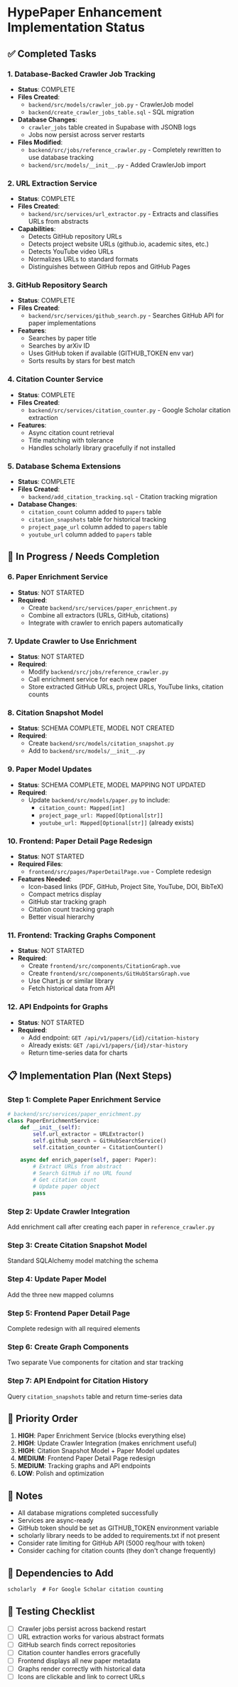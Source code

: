 # HypePaper Enhancement Implementation Status

## ✅ Completed Tasks

### 1. Database-Backed Crawler Job Tracking
- **Status**: COMPLETE
- **Files Created**:
  - `backend/src/models/crawler_job.py` - CrawlerJob model
  - `backend/create_crawler_jobs_table.sql` - SQL migration
- **Database Changes**:
  - `crawler_jobs` table created in Supabase with JSONB logs
  - Jobs now persist across server restarts
- **Files Modified**:
  - `backend/src/jobs/reference_crawler.py` - Completely rewritten to use database tracking
  - `backend/src/models/__init__.py` - Added CrawlerJob import

### 2. URL Extraction Service
- **Status**: COMPLETE
- **Files Created**:
  - `backend/src/services/url_extractor.py` - Extracts and classifies URLs from abstracts
- **Capabilities**:
  - Detects GitHub repository URLs
  - Detects project website URLs (github.io, academic sites, etc.)
  - Detects YouTube video URLs
  - Normalizes URLs to standard formats
  - Distinguishes between GitHub repos and GitHub Pages

### 3. GitHub Repository Search
- **Status**: COMPLETE
- **Files Created**:
  - `backend/src/services/github_search.py` - Searches GitHub API for paper implementations
- **Features**:
  - Searches by paper title
  - Searches by arXiv ID
  - Uses GitHub token if available (GITHUB_TOKEN env var)
  - Sorts results by stars for best match

### 4. Citation Counter Service
- **Status**: COMPLETE
- **Files Created**:
  - `backend/src/services/citation_counter.py` - Google Scholar citation extraction
- **Features**:
  - Async citation count retrieval
  - Title matching with tolerance
  - Handles scholarly library gracefully if not installed

### 5. Database Schema Extensions
- **Status**: COMPLETE
- **Files Created**:
  - `backend/add_citation_tracking.sql` - Citation tracking migration
- **Database Changes**:
  - `citation_count` column added to `papers` table
  - `citation_snapshots` table for historical tracking
  - `project_page_url` column added to `papers` table
  - `youtube_url` column added to `papers` table

## 🔄 In Progress / Needs Completion

### 6. Paper Enrichment Service
- **Status**: NOT STARTED
- **Required**:
  - Create `backend/src/services/paper_enrichment.py`
  - Combine all extractors (URLs, GitHub, citations)
  - Integrate with crawler to enrich papers automatically

### 7. Update Crawler to Use Enrichment
- **Status**: NOT STARTED
- **Required**:
  - Modify `backend/src/jobs/reference_crawler.py`
  - Call enrichment service for each new paper
  - Store extracted GitHub URLs, project URLs, YouTube links, citation counts

### 8. Citation Snapshot Model
- **Status**: SCHEMA COMPLETE, MODEL NOT CREATED
- **Required**:
  - Create `backend/src/models/citation_snapshot.py`
  - Add to `backend/src/models/__init__.py`

### 9. Paper Model Updates
- **Status**: SCHEMA COMPLETE, MODEL MAPPING NOT UPDATED
- **Required**:
  - Update `backend/src/models/paper.py` to include:
    - `citation_count: Mapped[int]`
    - `project_page_url: Mapped[Optional[str]]`
    - `youtube_url: Mapped[Optional[str]]` (already exists)

### 10. Frontend: Paper Detail Page Redesign
- **Status**: NOT STARTED
- **Required Files**:
  - `frontend/src/pages/PaperDetailPage.vue` - Complete redesign
- **Features Needed**:
  - Icon-based links (PDF, GitHub, Project Site, YouTube, DOI, BibTeX)
  - Compact metrics display
  - GitHub star tracking graph
  - Citation count tracking graph
  - Better visual hierarchy

### 11. Frontend: Tracking Graphs Component
- **Status**: NOT STARTED
- **Required**:
  - Create `frontend/src/components/CitationGraph.vue`
  - Create `frontend/src/components/GitHubStarsGraph.vue`
  - Use Chart.js or similar library
  - Fetch historical data from API

### 12. API Endpoints for Graphs
- **Status**: NOT STARTED
- **Required**:
  - Add endpoint: `GET /api/v1/papers/{id}/citation-history`
  - Already exists: `GET /api/v1/papers/{id}/star-history`
  - Return time-series data for charts

## 📋 Implementation Plan (Next Steps)

### Step 1: Complete Paper Enrichment Service
```python
# backend/src/services/paper_enrichment.py
class PaperEnrichmentService:
    def __init__(self):
        self.url_extractor = URLExtractor()
        self.github_search = GitHubSearchService()
        self.citation_counter = CitationCounter()

    async def enrich_paper(self, paper: Paper):
        # Extract URLs from abstract
        # Search GitHub if no URL found
        # Get citation count
        # Update paper object
        pass
```

### Step 2: Update Crawler Integration
Add enrichment call after creating each paper in `reference_crawler.py`

### Step 3: Create Citation Snapshot Model
Standard SQLAlchemy model matching the schema

### Step 4: Update Paper Model
Add the three new mapped columns

### Step 5: Frontend Paper Detail Page
Complete redesign with all required elements

### Step 6: Create Graph Components
Two separate Vue components for citation and star tracking

### Step 7: API Endpoint for Citation History
Query `citation_snapshots` table and return time-series data

## 🎯 Priority Order

1. **HIGH**: Paper Enrichment Service (blocks everything else)
2. **HIGH**: Update Crawler Integration (makes enrichment useful)
3. **HIGH**: Citation Snapshot Model + Paper Model updates
4. **MEDIUM**: Frontend Paper Detail Page redesign
5. **MEDIUM**: Tracking graphs and API endpoints
6. **LOW**: Polish and optimization

## 📝 Notes

- All database migrations completed successfully
- Services are async-ready
- GitHub token should be set as GITHUB_TOKEN environment variable
- scholarly library needs to be added to requirements.txt if not present
- Consider rate limiting for GitHub API (5000 req/hour with token)
- Consider caching for citation counts (they don't change frequently)

## 🔧 Dependencies to Add

```txt
scholarly  # For Google Scholar citation counting
```

## 🚀 Testing Checklist

- [ ] Crawler jobs persist across backend restart
- [ ] URL extraction works for various abstract formats
- [ ] GitHub search finds correct repositories
- [ ] Citation counter handles errors gracefully
- [ ] Frontend displays all new paper metadata
- [ ] Graphs render correctly with historical data
- [ ] Icons are clickable and link to correct URLs

